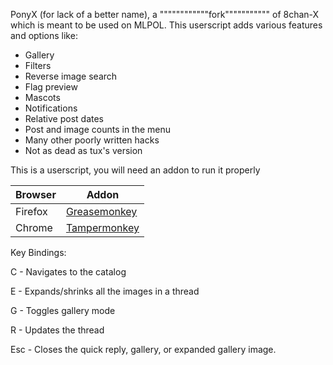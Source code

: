PonyX (for lack of a better name), a """"""""""""fork""""""""""" of 8chan-X which is meant to be used on MLPOL.
This userscript adds various features and options like:
 * Gallery
 * Filters
 * Reverse image search
 * Flag preview
 * Mascots
 * Notifications
 * Relative post dates
 * Post and image counts in the menu
 * Many other poorly written hacks
 * Not as dead as tux's version

This is a userscript, you will need an addon to run it properly

Browser|Addon
----   |----
Firefox|[Greasemonkey](https://addons.mozilla.org/en-US/firefox/addon/greasemonkey/)
Chrome |[Tampermonkey](https://chrome.google.com/webstore/detail/tampermonkey/dhdgffkkebhmkfjojejmpbldmpobfkfo)

Key Bindings:


C - Navigates to the catalog


E - Expands/shrinks all the images in a thread


G - Toggles gallery mode


R - Updates the thread


Esc - Closes the quick reply, gallery, or expanded gallery image.
